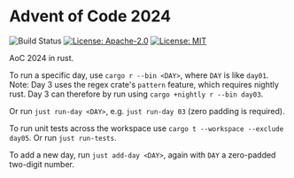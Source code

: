 # Advent of Code 2024

![Build Status](https://github.com/chriswmann/aoc2024/actions/workflows/rust.yml/badge.svg?branch=main) [![License: Apache-2.0](https://img.shields.io/badge/License-Apache_2.0-blue.svg)](https://opensource.org/licenses/Apache-2.0) [![License: MIT](https://img.shields.io/badge/License-MIT-yellow.svg)](https://opensource.org/licenses/MIT)

AoC 2024 in rust.

To run a specific day, use `cargo r --bin <DAY>`, where `DAY` is like `day01`.
Note: Day 3 uses the regex crate's `pattern` feature, which requires
nightly rust. Day 3 can therefore by run using `cargo +nightly r --bin day03`.

Or run `just run-day <DAY>`, e.g. `just run-day 03` (zero padding is required).

To run unit tests across the workspace use `cargo t --workspace --exclude day05`.
Or run `just run-tests`.

To add a new day, run `just add-day <DAY>`, again with `DAY` a zero-padded
two-digit number.

